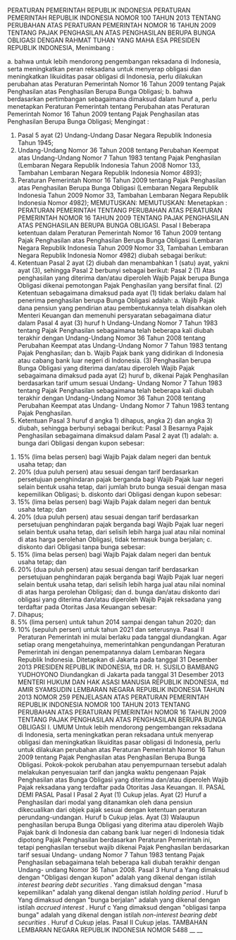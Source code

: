  PERATURAN PEMERINTAH REPUBLIK INDONESIA PERATURAN PEMERINTAH REPUBLIK INDONESIA NOMOR 100 TAHUN 2013 TENTANG PERUBAHAN ATAS PERATURAN PEMERINTAH NOMOR 16 TAHUN 2009 TENTANG PAJAK PENGHASILAN ATAS PENGHASILAN BERUPA BUNGA OBLIGASI
DENGAN RAHMAT TUHAN YANG MAHA ESA PRESIDEN REPUBLIK INDONESIA,
Menimbang :

a. bahwa untuk lebih mendorong pengembangan reksadana di Indonesia, serta meningkatkan peran reksadana untuk menyerap obligasi dan meningkatkan likuiditas pasar obligasi di Indonesia, perlu dilakukan perubahan atas Peraturan Pemerintah Nomor 16 Tahun 2009 tentang Pajak Penghasilan atas Penghasilan Berupa Bunga Obligasi;
b. bahwa berdasarkan pertimbangan sebagaimana dimaksud dalam huruf a, perlu menetapkan Peraturan Pemerintah tentang Perubahan atas Peraturan Pemerintah Nomor 16 Tahun 2009 tentang Pajak Penghasilan atas Penghasilan Berupa Bunga Obligasi;
Mengingat :

1. Pasal 5 ayat (2) Undang-Undang Dasar Negara Republik Indonesia Tahun 1945;
2. Undang-Undang Nomor 36 Tahun 2008 tentang Perubahan Keempat atas Undang-Undang Nomor 7 Tahun 1983 tentang Pajak Penghasilan (Lembaran Negara Republik Indonesia Tahun 2008 Nomor 133, Tambahan Lembaran Negara Republik Indonesia Nomor 4893);
3. Peraturan Pemerintah Nomor 16 Tahun 2009 tentang Pajak Penghasilan atas Penghasilan Berupa Bunga Obligasi (Lembaran Negara Republik Indonesia Tahun 2009 Nomor 33, Tambahan Lembaran Negara Republik Indonesia Nomor 4982);
MEMUTUSKAN:
MEMUTUSKAN:
 Menetapkan : PERATURAN PEMERINTAH TENTANG PERUBAHAN ATAS PERATURAN PEMERINTAH NOMOR 16 TAHUN 2009 TENTANG PAJAK PENGHASILAN ATAS PENGHASILAN BERUPA BUNGA OBLIGASI.
Pasal I
Beberapa ketentuan dalam Peraturan Pemerintah Nomor 16 Tahun 2009 tentang Pajak Penghasilan atas Penghasilan Berupa Bunga Obligasi (Lembaran Negara Republik Indonesia Tahun 2009 Nomor 33, Tambahan Lembaran Negara Republik Indonesia Nomor 4982) diubah sebagai berikut:
1. Ketentuan Pasal 2 ayat (2) diubah dan menambahkan 1 (satu) ayat, yakni ayat (3), sehingga Pasal 2 berbunyi sebagai berikut:
Pasal 2
(1) Atas penghasilan yang diterima dan/atau diperoleh Wajib Pajak berupa Bunga Obligasi dikenai pemotongan Pajak Penghasilan yang bersifat final.
(2) Ketentuan sebagaimana dimaksud pada ayat (1) tidak berlaku dalam hal penerima penghasilan berupa Bunga Obligasi adalah:
a. Wajib Pajak dana pensiun yang pendirian atau pembentukannya telah disahkan oleh Menteri Keuangan dan memenuhi persyaratan sebagaimana diatur dalam Pasal 4 ayat (3) huruf h Undang-Undang Nomor 7 Tahun 1983 tentang Pajak Penghasilan sebagaimana telah beberapa kali diubah terakhir dengan Undang-Undang Nomor 36 Tahun 2008 tentang Perubahan Keempat atas Undang-Undang Nomor 7 Tahun 1983 tentang Pajak Penghasilan; dan
b. Wajib Pajak bank yang didirikan di Indonesia atau cabang bank luar negeri di Indonesia.
(3) Penghasilan berupa Bunga Obligasi yang diterima dan/atau diperoleh Wajib Pajak sebagaimana dimaksud pada ayat (2) huruf b, dikenai Pajak Penghasilan berdasarkan tarif umum sesuai Undang- Undang Nomor 7 Tahun 1983 tentang Pajak Penghasilan sebagaimana telah beberapa kali diubah terakhir dengan Undang-Undang Nomor 36 Tahun 2008 tentang Perubahan Keempat atas Undang- Undang Nomor 7 Tahun 1983 tentang Pajak Penghasilan.
2. Ketentuan Pasal 3 huruf d angka 1) dihapus, angka 2) dan angka 3) diubah, sehingga berbunyi sebagai berikut:
Pasal 3
Besarnya Pajak Penghasilan sebagaimana dimaksud dalam Pasal 2 ayat (1) adalah:
a. bunga dari Obligasi dengan kupon sebesar:
1) 15% (lima belas persen) bagi Wajib Pajak dalam negeri dan bentuk usaha tetap; dan
2) 20% (dua puluh persen) atau sesuai dengan tarif berdasarkan persetujuan penghindaran pajak berganda bagi Wajib Pajak luar negeri selain bentuk usaha tetap, dari jumlah bruto bunga sesuai dengan masa kepemilikan Obligasi;
b. diskonto dari Obligasi dengan kupon sebesar:
1) 15% (lima belas persen) bagi Wajib Pajak dalam negeri dan bentuk usaha tetap; dan
2) 20% (dua puluh persen) atau sesuai dengan tarif berdasarkan persetujuan penghindaran pajak berganda bagi Wajib Pajak luar negeri selain bentuk usaha tetap, dari selisih lebih harga jual atau nilai nominal di atas harga perolehan Obligasi, tidak termasuk bunga berjalan;
c. diskonto dari Obligasi tanpa bunga sebesar:
1) 15% (lima belas persen) bagi Wajib Pajak dalam negeri dan bentuk usaha tetap; dan
2) 20% (dua puluh persen) atau sesuai dengan tarif berdasarkan persetujuan penghindaran pajak berganda bagi Wajib Pajak luar negeri selain bentuk usaha tetap, dari selisih lebih harga jual atau nilai nominal di atas harga perolehan Obligasi; dan
d. bunga dan/atau diskonto dari obligasi yang diterima dan/atau diperoleh Wajib Pajak reksadana yang terdaftar pada Otoritas Jasa Keuangan sebesar:
1) Dihapus;
2) 5% (lima persen) untuk tahun 2014 sampai dengan tahun 2020; dan
3) 10% (sepuluh persen) untuk tahun 2021 dan seterusnya.
Pasal II
Peraturan Pemerintah ini mulai berlaku pada tanggal diundangkan.
Agar setiap orang mengetahuinya, memerintahkan pengundangan Peraturan Pemerintah ini dengan penempatannya dalam Lembaran Negara Republik Indonesia. Ditetapkan di Jakarta pada tanggal 31 Desember 2013 PRESIDEN REPUBLIK INDONESIA, ttd DR. H. SUSILO BAMBANG YUDHOYONO Diundangkan di Jakarta pada tanggal 31 Desember 2013 MENTERI HUKUM DAN HAK ASASI MANUSIA REPUBLIK INDONESIA, ttd AMIR SYAMSUDIN LEMBARAN NEGARA REPUBLIK INDONESIA TAHUN 2013 NOMOR 259 PENJELASAN ATAS PERATURAN PEMERINTAH REPUBLIK INDONESIA NOMOR 100 TAHUN 2013 TENTANG PERUBAHAN ATAS PERATURAN PEMERINTAH NOMOR 16 TAHUN 2009 TENTANG PAJAK PENGHASILAN ATAS PENGHASILAN BERUPA BUNGA OBLIGASI I. UMUM Untuk lebih mendorong pengembangan reksadana di Indonesia, serta meningkatkan peran reksadana untuk menyerap obligasi dan meningkatkan likuiditas pasar obligasi di Indonesia, perlu untuk dilakukan perubahan atas Peraturan Pemerintah Nomor 16 Tahun 2009 tentang Pajak Penghasilan atas Penghasilan Berupa Bunga Obligasi. Pokok-pokok perubahan atau penyempurnaan tersebut adalah melakukan penyesuaian tarif dan jangka waktu pengenaan Pajak Penghasilan atas Bunga Obligasi yang diterima dan/atau diperoleh Wajib Pajak reksadana yang terdaftar pada Otoritas Jasa Keuangan. II. PASAL DEMI PASAL
Pasal I
Pasal 2
Ayat (1) Cukup jelas. Ayat (2) Huruf a Penghasilan dari modal yang ditanamkan oleh dana pensiun dikecualikan dari objek pajak sesuai dengan ketentuan peraturan perundang-undangan. Huruf b Cukup jelas. Ayat (3) Walaupun penghasilan berupa Bunga Obligasi yang diterima atau diperoleh Wajib Pajak bank di Indonesia dan cabang bank luar negeri di Indonesia tidak dipotong Pajak Penghasilan berdasarkan Peraturan Pemerintah ini, tetapi penghasilan tersebut wajib dikenai Pajak Penghasilan berdasarkan tarif sesuai Undang- undang Nomor 7 Tahun 1983 tentang Pajak Penghasilan sebagaimana telah beberapa kali diubah terakhir dengan Undang- undang Nomor 36 Tahun 2008.
Pasal 3
Huruf a Yang dimaksud dengan "Obligasi dengan kupon" adalah yang dikenal dengan istilah _interest bearing debt securities_ . Yang dimaksud dengan "masa kepemilikan" adalah yang dikenal dengan istilah _holding period_ . Huruf b Yang dimaksud dengan "bunga berjalan" adalah yang dikenal dengan istilah _accrued interest_ . Huruf c Yang dimaksud dengan "obligasi tanpa bunga" adalah yang dikenal dengan istilah _non-interest bearing debt securities_ . Huruf d Cukup jelas.
Pasal II
Cukup jelas. TAMBAHAN LEMBARAN NEGARA REPUBLIK INDONESIA NOMOR 5488 __ __